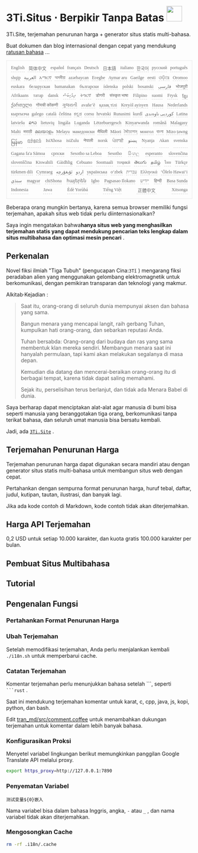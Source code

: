 <h1 style="justify-content:space-between">3Ti.Situs ⋅ Berpikir Tanpa Batas <img src="//i-01.eu.org/3Ti/logo.svg" style="user-select:none;margin-top:-1px;width:42px"></h1>

3Ti.Site, terjemahan penurunan harga + generator situs statis multi-bahasa.

Buat dokumen dan blog internasional dengan cepat yang mendukung [ratusan bahasa](https://github.com/i18n-site/node/blob/main/lang/src/index.js) ...

<pre class="langli" style="display:flex;flex-wrap:wrap;background:transparent;border:1px solid #eee;font-size:12px;box-shadow:0 0 3px inset #eee;padding:12px 5px 4px 12px;justify-content:space-between;"><style>pre.langli i{font-weight:300;font-family:s;margin-right:7px;margin-bottom:8px;font-style:normal;color:#666;border-bottom:1px dashed #ccc;}</style><i>English</i><i> 简体中文 </i><i>español</i><i>français</i><i>Deutsch</i><i> 日本語 </i><i>italiano</i><i>한국어</i><i>русский</i><i>português</i><i>shqip</i><i>‫العربية‬</i><i>አማርኛ</i><i>অসমীয়া</i><i>azərbaycan</i><i>Eʋegbe</i><i>Aymar aru</i><i>Gaeilge</i><i>eesti</i><i>ଓଡ଼ିଆ</i><i>Oromoo</i><i>euskara</i><i>беларуская</i><i>bamanakan</i><i>български</i><i>íslenska</i><i>polski</i><i>bosanski</i><i>‫فارسی‬</i><i>भोजपुरी</i><i>Afrikaans</i><i>татар</i><i>dansk</i><i>‫ދިވެހިބަސް‬</i><i>ትግርኛ</i><i>डोगरी</i><i>संस्कृत भाषा</i><i>Filipino</i><i>suomi</i><i>Frysk</i><i>ខ្មែរ</i><i>ქართული</i><i>गोंयची कोंकणी</i><i>ગુજરાતી</i><i>avañe’ẽ</i><i>қазақ тілі</i><i>Kreyòl ayisyen</i><i>Hausa</i><i>Nederlands</i><i>кыргызча</i><i>galego</i><i>català</i><i>čeština</i><i>ಕನ್ನಡ</i><i>corsu</i><i>hrvatski</i><i>Runasimi</i><i>kurdî</i><i>‫کوردیی ناوەندی‬</i><i>Latina</i><i>latviešu</i><i>ລາວ</i><i>lietuvių</i><i>lingála</i><i>Luganda</i><i>Lëtzebuergesch</i><i>Kinyarwanda</i><i>română</i><i>Malagasy</i><i>Malti</i><i>मराठी</i><i>മലയാളം</i><i>Melayu</i><i>македонски</i><i>मैथिली</i><i>Māori</i><i>মৈতৈলোন্</i><i>монгол</i><i>বাংলা</i><i>Mizo ṭawng</i><i>မြန်မာ</i><i>𞄀𞄄𞄰𞄩𞄍𞄜𞄰</i><i>IsiXhosa</i><i>isiZulu</i><i>नेपाली</i><i>norsk</i><i>ਪੰਜਾਬੀ</i><i>‫پښتو‬</i><i>Nyanja</i><i>Akan</i><i>svenska</i><i>Gagana fa'a Sāmoa</i><i>српски</i><i>Sesotho sa Leboa</i><i>Sesotho</i><i>සිංහල</i><i>esperanto</i><i>slovenčina</i><i>slovenščina</i><i>Kiswahili</i><i>Gàidhlig</i><i>Cebuano</i><i>Soomaali</i><i>тоҷикӣ</i><i>తెలుగు</i><i>தமிழ்</i><i>ไทย</i><i>Türkçe</i><i>türkmen dili</i><i>Cymraeg</i><i>‫ئۇيغۇرچە‬</i><i>‫اردو‬</i><i>українська</i><i>o‘zbek</i><i>‫עברית‬</i><i>Ελληνικά</i><i>ʻŌlelo Hawaiʻi</i><i>‫سنڌي‬</i><i>magyar</i><i>chiShona</i><i>հայերեն</i><i>Igbo</i><i>Pagsasao Ilokano</i><i>‫ייִדיש‬</i><i>हिन्दी</i><i>Basa Sunda</i><i>Indonesia</i><i>Jawa</i><i>Èdè Yorùbá</i><i>Tiếng Việt</i><i> 正體中文 </i><i>Xitsonga</i></pre>

Beberapa orang mungkin bertanya, karena semua browser memiliki fungsi terjemahan, apakah situs web tidak perlu diinternasionalkan?

Saya ingin mengatakan bahwa**hanya situs web yang menghasilkan terjemahan statis yang dapat mendukung pencarian teks lengkap dalam situs multibahasa dan optimasi mesin pencari** .

## Perkenalan

Novel fiksi ilmiah &quot;Tiga Tubuh&quot; (pengucapan Cina:`3Tǐ` ) mengarang fiksi peradaban alien yang menggunakan gelombang elektromagnetik untuk berkomunikasi, dengan pemikiran transparan dan teknologi yang makmur.

Alkitab·Kejadian :

> Saat itu, orang-orang di seluruh dunia mempunyai aksen dan bahasa yang sama.
>
> Bangun menara yang mencapai langit, raih gerbang Tuhan, kumpulkan hati orang-orang, dan sebarkan reputasi Anda.
>
> Tuhan bersabda: Orang-orang dari budaya dan ras yang sama membentuk klan mereka sendiri. Membangun menara saat ini hanyalah permulaan, tapi kami akan melakukan segalanya di masa depan.
>
> Kemudian dia datang dan mencerai-beraikan orang-orang itu di berbagai tempat, karena tidak dapat saling memahami.
>
> Sejak itu, perselisihan terus berlanjut, dan tidak ada Menara Babel di dunia.

Saya berharap dapat menciptakan alat-alat agar manusia di bumi bisa seperti manusia yang beranggotakan tiga orang, berkomunikasi tanpa terikat bahasa, dan seluruh umat manusia bisa bersatu kembali.

Jadi, ada [`3Ti.Site`](//3Ti.Site) .

## Terjemahan Penurunan Harga

Terjemahan penurunan harga dapat digunakan secara mandiri atau dengan generator situs statis multi-bahasa untuk membangun situs web dengan cepat.

Pertahankan dengan sempurna format penurunan harga, huruf tebal, daftar, judul, kutipan, tautan, ilustrasi, dan banyak lagi.

Jika ada kode contoh di Markdown, kode contoh tidak akan diterjemahkan.

## Harga API Terjemahan

0,2 USD untuk setiap 10.000 karakter, dan kuota gratis 100.000 karakter per bulan.

## Pembuat Situs Multibahasa

## Tutorial

## Pengenalan Fungsi

### Pertahankan Format Penurunan Harga

### Ubah Terjemahan

Setelah memodifikasi terjemahan, Anda perlu menjalankan kembali `./i18n.sh` untuk memperbarui cache.

### Catatan Terjemahan

Komentar terjemahan perlu menunjukkan bahasa setelah \```, seperti ` ```rust` .

Saat ini mendukung terjemahan komentar untuk karat, c, cpp, java, js, kopi, python, dan bash.

Edit [tran_md/src/comment.coffee](https://github.com/i18n-site/node/blob/main/tran_md/src/comment.coffee) untuk menambahkan dukungan terjemahan untuk komentar dalam lebih banyak bahasa.

### Konfigurasikan Proksi

Menyetel variabel lingkungan berikut memungkinkan panggilan Google Translate API melalui proxy.

```bash
export https_proxy=http://127.0.0.1:7890
```

### Penyematan Variabel

```
测试变量${0}嵌入
```

Nama variabel bisa dalam bahasa Inggris, angka, `-` atau `_` , dan nama variabel tidak akan diterjemahkan.

### Mengosongkan Cache

```bash
rm -rf .i18n/.cache
```

